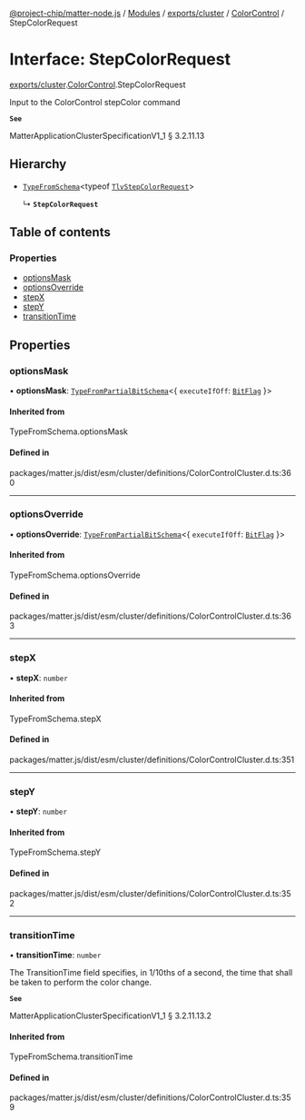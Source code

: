 [@project-chip/matter-node.js](../README.md) / [Modules](../modules.md) / [exports/cluster](../modules/exports_cluster.md) / [ColorControl](../modules/exports_cluster.ColorControl.md) / StepColorRequest

# Interface: StepColorRequest

[exports/cluster](../modules/exports_cluster.md).[ColorControl](../modules/exports_cluster.ColorControl.md).StepColorRequest

Input to the ColorControl stepColor command

**`See`**

MatterApplicationClusterSpecificationV1_1 § 3.2.11.13

## Hierarchy

- [`TypeFromSchema`](../modules/exports_tlv.md#typefromschema)\<typeof [`TlvStepColorRequest`](../modules/exports_cluster.ColorControl.md#tlvstepcolorrequest)\>

  ↳ **`StepColorRequest`**

## Table of contents

### Properties

- [optionsMask](exports_cluster.ColorControl.StepColorRequest.md#optionsmask)
- [optionsOverride](exports_cluster.ColorControl.StepColorRequest.md#optionsoverride)
- [stepX](exports_cluster.ColorControl.StepColorRequest.md#stepx)
- [stepY](exports_cluster.ColorControl.StepColorRequest.md#stepy)
- [transitionTime](exports_cluster.ColorControl.StepColorRequest.md#transitiontime)

## Properties

### optionsMask

• **optionsMask**: [`TypeFromPartialBitSchema`](../modules/exports_schema.md#typefrompartialbitschema)\<\{ `executeIfOff`: [`BitFlag`](../modules/exports_schema.md#bitflag)  }\>

#### Inherited from

TypeFromSchema.optionsMask

#### Defined in

packages/matter.js/dist/esm/cluster/definitions/ColorControlCluster.d.ts:360

___

### optionsOverride

• **optionsOverride**: [`TypeFromPartialBitSchema`](../modules/exports_schema.md#typefrompartialbitschema)\<\{ `executeIfOff`: [`BitFlag`](../modules/exports_schema.md#bitflag)  }\>

#### Inherited from

TypeFromSchema.optionsOverride

#### Defined in

packages/matter.js/dist/esm/cluster/definitions/ColorControlCluster.d.ts:363

___

### stepX

• **stepX**: `number`

#### Inherited from

TypeFromSchema.stepX

#### Defined in

packages/matter.js/dist/esm/cluster/definitions/ColorControlCluster.d.ts:351

___

### stepY

• **stepY**: `number`

#### Inherited from

TypeFromSchema.stepY

#### Defined in

packages/matter.js/dist/esm/cluster/definitions/ColorControlCluster.d.ts:352

___

### transitionTime

• **transitionTime**: `number`

The TransitionTime field specifies, in 1/10ths of a second, the time that shall be taken to perform the
color change.

**`See`**

MatterApplicationClusterSpecificationV1_1 § 3.2.11.13.2

#### Inherited from

TypeFromSchema.transitionTime

#### Defined in

packages/matter.js/dist/esm/cluster/definitions/ColorControlCluster.d.ts:359

